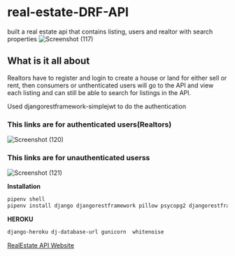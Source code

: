 # real-estate-DRF-API
built a real estate api that contains listing, users and realtor with search properties
![Screenshot (117)](https://user-images.githubusercontent.com/46121207/166107985-692bb119-e915-4635-ac48-c6ac8f654672.png)

## What is it all about
Realtors have to register and login to create a house or land for  either sell  or rent, then consumers or unthenticated users will go to the API and view each listing and can still be able to search for listings in the API.

Used djangorestframework-simplejwt to do the authentication

### This links are for authenticated users(Realtors)
![Screenshot (120)](https://user-images.githubusercontent.com/46121207/172001030-75d80747-0683-40d5-8c0e-f89be1515776.png)

### This links are for unauthenticated userss
![Screenshot (121)](https://user-images.githubusercontent.com/46121207/172001036-a9c87576-57d5-4361-af33-e43a9c4f54a1.png)

**Installation**

```xml
pipenv shell
pipenv install django djangorestframework pillow psycopg2 djangorestframework-simplejwt python-environ django-cors-headers 
```

**HEROKU**

```xml
django-heroku dj-database-url gunicorn  whitenoise
```
[RealEstate API Website](https://drfrealestate.heokuapp.com/)


